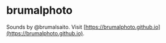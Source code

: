 # brumalphoto
Sounds by @brumalsaito. Visit [https://brumalphoto.github.io](https://brumalphoto.github.io).
